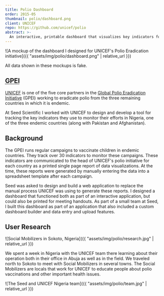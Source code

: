 ```yaml
---
title: Polio Dashboard
order: 2015-05
thumbnail: polio/dashboard.png
client: UNICEF
repo: https://github.com/unicef/polio
abstract: >-
  An interactive, printable dashboard that visualizes key indicators for UNICEF's Global Polio Eradication Initiative.
---
```


![A mockup of the dashboard I designed for UNICEF's Polio Eradication initiative]({{ "assets/img/polio/dashboard.png" | relative_url }})

<aside class="disclaimer">All data shown in these mockups is fake.</aside>

## <abbr title="Global Polio Eradication Initiative">GPEI</abbr>

[UNICEF](unicef) is one of the five core partners in the
[Global Polio Eradication Initiative](gpei) (GPEI) working to eradicate polio from the
three remaining countries in which it is endemic.

At Seed Scientific I worked with UNICEF to design and develop a tool for
tracking the key indicators they use to monitor their efforts in Nigeria, one of
the three endemic countries (along with Pakistan and Afghanistan).

## Background

The GPEI runs regular campaigns to vaccinate children in endemic countries. They
track over 30 indicators to monitor these campaigns. These indicators are
communicated to the head of UNICEF's polio initiative for each country as a
printed single page report of data visualizations. At the time, these reports
were generated by manually entering the data into a spreadsheet template after
each campaign.

Seed was asked to design and build a web application to replace the manual
process UNICEF was using to generate these reports. I designed a dashboard that
functioned both as part of an interactive application, but could also be printed
for meeting handouts. As part of a small team at Seed, I built this dashboard as
part of an application that also included a custom dashboard builder and data
entry and upload features.

## User Research

![Social Mobilizers in Sokoto, Nigeria]({{ "assets/img/polio/research.jpg" | relative_url }})

We spent a week in Nigeria with the UNICEF team there learning about their
operation both in their office in Abuja as well as in the field. We traveled
north to Sokoto to meet with Social Mobilizers in several towns. The Social
Mobilizers are locals that work for UNICEF to educate people about polio
vaccinations and other important health issues.

![The Seed and UNICEF Nigeria team]({{ "assets/img/polio/team.jpg" | relative_url }})

[unicef]: https://www.unicef.org
[gpei]: http://polioeradication.org
